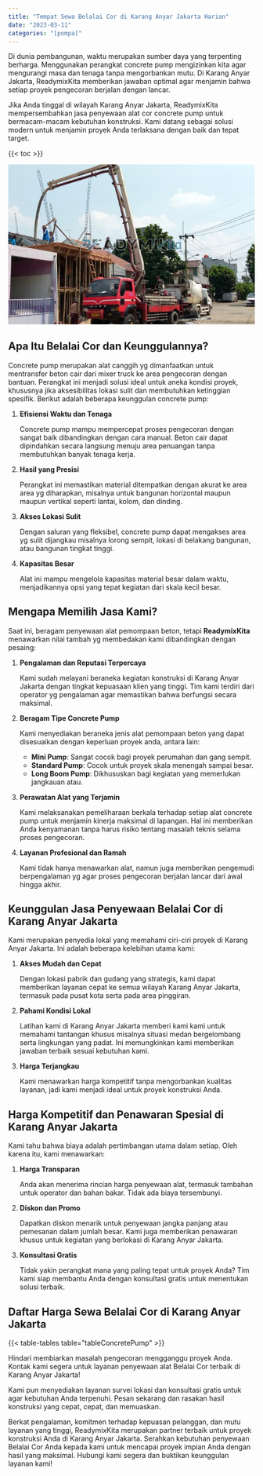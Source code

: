 ```yaml
---
title: "Tempat Sewa Belalai Cor di Karang Anyar Jakarta Harian"
date: "2023-03-11"
categories: "[pompa]"
---
```


Di dunia pembangunan, waktu merupakan sumber daya yang terpenting berharga. Menggunakan perangkat concrete pump mengizinkan kita agar mengurangi masa dan tenaga tanpa mengorbankan mutu. Di Karang Anyar Jakarta, ReadymixKita memberikan jawaban optimal agar menjamin bahwa setiap proyek pengecoran berjalan dengan lancar.

Jika Anda tinggal di wilayah Karang Anyar Jakarta, ReadymixKita mempersembahkan jasa penyewaan alat cor concrete pump untuk bermacam-macam kebutuhan konstruksi. Kami datang sebagai solusi modern untuk menjamin proyek Anda terlaksana dengan baik dan tepat target.

{{< toc >}}

![Tempat Sewa Belalai Cor di Karang Anyar Jakarta Harian](/images/pompa/sewa-pompa-23.jpg)

## Apa Itu Belalai Cor dan Keunggulannya?

Concrete pump merupakan alat canggih yg dimanfaatkan untuk mentransfer beton cair dari mixer truck ke area pengecoran dengan bantuan. Perangkat ini menjadi solusi ideal untuk aneka kondisi proyek, khususnya jika aksesibilitas lokasi sulit dan membutuhkan ketinggian spesifik. Berikut adalah beberapa keunggulan concrete pump:

1. **Efisiensi Waktu dan Tenaga**

   Concrete pump mampu mempercepat proses pengecoran dengan sangat baik dibandingkan dengan cara manual. Beton cair dapat dipindahkan secara langsung menuju area penuangan tanpa membutuhkan banyak tenaga kerja.

2. **Hasil yang Presisi**

   Perangkat ini memastikan material ditempatkan dengan akurat ke area area yg diharapkan, misalnya untuk bangunan horizontal maupun maupun vertikal seperti lantai, kolom, dan dinding.

3. **Akses Lokasi Sulit**

   Dengan saluran yang fleksibel, concrete pump dapat mengakses area yg sulit dijangkau misalnya lorong sempit, lokasi di belakang bangunan, atau bangunan tingkat tinggi.

4. **Kapasitas Besar**

   Alat ini mampu mengelola kapasitas material besar dalam waktu, menjadikannya opsi yang tepat kegiatan dari skala kecil besar.

## Mengapa Memilih Jasa Kami?

Saat ini, beragam penyewaan alat pemompaan beton, tetapi **ReadymixKita** menawarkan nilai tambah yg membedakan kami dibandingkan dengan pesaing:

1. **Pengalaman dan Reputasi Terpercaya**

   Kami sudah melayani beraneka kegiatan konstruksi di Karang Anyar Jakarta dengan tingkat kepuasaan klien yang tinggi. Tim kami terdiri dari operator yg pengalaman agar memastikan bahwa berfungsi secara maksimal.

2. **Beragam Tipe Concrete Pump**

   Kami menyediakan beraneka jenis alat pemompaan beton yang dapat disesuaikan dengan keperluan proyek anda, antara lain:
   - **Mini Pump**: Sangat cocok bagi proyek perumahan dan gang sempit.
   - **Standard Pump**: Cocok untuk proyek skala menengah sampai besar.
   - **Long Boom Pump**: Dikhususkan bagi kegiatan yang memerlukan jangkauan atau.

3. **Perawatan Alat yang Terjamin**

   Kami melaksanakan pemeliharaan berkala terhadap setiap alat concrete pump untuk menjamin kinerja maksimal di lapangan. Hal ini memberikan Anda kenyamanan tanpa harus risiko tentang masalah teknis selama proses pengecoran.

4. **Layanan Profesional dan Ramah**

   Kami tidak hanya menawarkan alat, namun juga memberikan pengemudi berpengalaman yg agar proses pengecoran berjalan lancar dari awal hingga akhir.

## Keunggulan Jasa Penyewaan Belalai Cor di Karang Anyar Jakarta

Kami merupakan penyedia lokal yang memahami ciri-ciri proyek di Karang Anyar Jakarta. Ini adalah beberapa kelebihan utama kami:

1. **Akses Mudah dan Cepat**

   Dengan lokasi pabrik dan gudang yang strategis, kami dapat memberikan layanan cepat ke semua wilayah Karang Anyar Jakarta, termasuk pada pusat kota serta pada area pinggiran.

2. **Pahami Kondisi Lokal**

   Latihan kami di Karang Anyar Jakarta memberi kami kami untuk memahami tantangan khusus misalnya situasi medan bergelombang serta lingkungan yang padat. Ini memungkinkan kami memberikan jawaban terbaik sesuai kebutuhan kami.

3. **Harga Terjangkau**

   Kami menawarkan harga kompetitif tanpa mengorbankan kualitas layanan, jadi kami menjadi ideal untuk proyek konstruksi Anda.

## Harga Kompetitif dan Penawaran Spesial di Karang Anyar Jakarta

Kami tahu bahwa biaya adalah pertimbangan utama dalam setiap. Oleh karena itu, kami menawarkan:

1. **Harga Transparan**

   Anda akan menerima rincian harga penyewaan alat, termasuk tambahan untuk operator dan bahan bakar. Tidak ada biaya tersembunyi.

2. **Diskon dan Promo**

   Dapatkan diskon menarik untuk penyewaan jangka panjang atau pemesanan dalam jumlah besar. Kami juga memberikan penawaran khusus untuk kegiatan yang berlokasi di Karang Anyar Jakarta.

3. **Konsultasi Gratis**

   Tidak yakin perangkat mana yang paling tepat untuk proyek Anda? Tim kami siap membantu Anda dengan konsultasi gratis untuk menentukan solusi terbaik.

## Daftar Harga Sewa Belalai Cor di Karang Anyar Jakarta

{{< table-tables table="tableConcretePump" >}}

Hindari membiarkan masalah pengecoran mengganggu proyek Anda. Kontak kami segera untuk layanan penyewaan alat Belalai Cor terbaik di Karang Anyar Jakarta!

Kami pun menyediakan layanan survei lokasi dan konsultasi gratis untuk agar kebutuhan Anda terpenuhi. Pesan sekarang dan rasakan hasil konstruksi yang cepat, cepat, dan memuaskan.

Berkat pengalaman, komitmen terhadap kepuasan pelanggan, dan mutu layanan yang tinggi, ReadymixKita merupakan partner terbaik untuk proyek konstruksi Anda di Karang Anyar Jakarta. Serahkan kebutuhan penyewaan Belalai Cor Anda kepada kami untuk mencapai proyek impian Anda dengan hasil yang maksimal. Hubungi kami segera dan buktikan keunggulan layanan kami!